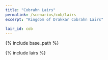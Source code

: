 ```yaml
---
title: "Cobrahn Lairs"
permalink: /scenarios/cob/lairs
excerpt: "Kingdom of Drakkar Cobrahn Lairs"

lair_id: cob
---
```


{% include base_path %}

{% include lairs %}

